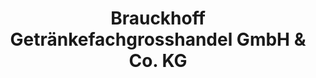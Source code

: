 ---
title: "Brauckhoff Getränkefachgrosshandel GmbH & Co. KG"
url: /duesseldorf/brauckhoff-getraenkefachgrosshandel-gmbh-und-co-kg/
shop: Getränke
---